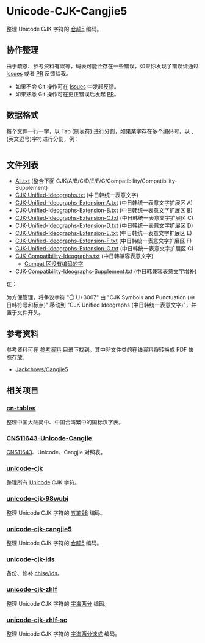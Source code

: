 # Unicode-CJK-Cangjie5

整理 Unicode CJK 字符的 [仓颉5] 编码。

## 协作整理

由于疏忽、参考资料有误等，码表可能会存在一些错误，如果你发现了错误请通过
[Issues] 或者 [PR] 反馈给我。

+ 如果不会 Git 操作可在 [Issues] 中发起反馈。
+ 如果熟悉 Git 操作可在更正错误后发起 [PR]。

[Issues]: https://github.com/kitty-panics/unicode-cjk-cangjie5/issues
[PR]: https://github.com/kitty-panics/unicode-cjk-cangjie5/pulls

## 数据格式

每个文件一行一字，以 Tab (制表符) 进行分割，如果某字存在多个编码时，以
`,` (英文逗号)字符进行分割，例：

```Text
```

## 文件列表

+ [All.txt] (整合下面 CJK/A/B/C/D/E/F/G/Compatibility/Compatibility-Supplement)
+ [CJK-Unified-Ideographs.txt] (中日韩统一表意文字)
+ [CJK-Unified-Ideographs-Extension-A.txt] (中日韩统一表意文字扩展区 A)
+ [CJK-Unified-Ideographs-Extension-B.txt] (中日韩统一表意文字扩展区 B)
+ [CJK-Unified-Ideographs-Extension-C.txt] (中日韩统一表意文字扩展区 C)
+ [CJK-Unified-Ideographs-Extension-D.txt] (中日韩统一表意文字扩展区 D)
+ [CJK-Unified-Ideographs-Extension-E.txt] (中日韩统一表意文字扩展区 E)
+ [CJK-Unified-Ideographs-Extension-F.txt] (中日韩统一表意文字扩展区 F)
+ [CJK-Unified-Ideographs-Extension-G.txt] (中日韩统一表意文字扩展区 G)
+ [CJK-Compatibility-Ideographs.txt] (中日韩兼容表意文字)
    + [Compat 区没有编码的字]
+ [CJK-Compatibility-Ideographs-Supplement.txt] (中日韩兼容表意文字增补)

**注：**

为方便管理，将争议字符 "〇 U+3007" 由 "CJK Symbols and Punctuation (中日韩符号和标点)"
移动到 "CJK Unified Ideographs (中日韩统一表意文字)"，并置于文件开头。

[All.txt]: All.txt
[CJK-Unified-Ideographs.txt]: CJK-Unified-Ideographs.txt
[CJK-Unified-Ideographs-Extension-A.txt]: CJK-Unified-Ideographs-Extension-A.txt
[CJK-Unified-Ideographs-Extension-B.txt]: CJK-Unified-Ideographs-Extension-B.txt
[CJK-Unified-Ideographs-Extension-C.txt]: CJK-Unified-Ideographs-Extension-C.txt
[CJK-Unified-Ideographs-Extension-D.txt]: CJK-Unified-Ideographs-Extension-D.txt
[CJK-Unified-Ideographs-Extension-E.txt]: CJK-Unified-Ideographs-Extension-E.txt
[CJK-Unified-Ideographs-Extension-F.txt]: CJK-Unified-Ideographs-Extension-F.txt
[CJK-Unified-Ideographs-Extension-G.txt]: CJK-Unified-Ideographs-Extension-G.txt
[CJK-Compatibility-Ideographs.txt]: CJK-Compatibility-Ideographs.txt
[CJK-Compatibility-Ideographs-Supplement.txt]: CJK-Compatibility-Ideographs-Supplement.txt

[Compat 区没有编码的字]: 无码.CJK-Unified-Ideographs.txt

## 参考资料

参考资料可在 [参考资料] 目录下找到。其中非文件类的在线资料将转换成 PDF 快照存放。

+ [Jackchows/Cangjie5]

[参考资料]: 参考资料
[Jackchows/Cangjie5]: https://github.com/Jackchows/Cangjie5

## 相关项目

### [cn-tables]

整理中国大陆简中、中国台湾繁中的国标汉字表。

[cn-tables]: https://github.com/kitty-panics/cn-tables

### [CNS11643-Unicode-Cangjie]

[CNS11643]、Unicode、Cangjie 对照表。

[CNS11643-Unicode-Cangjie]: https://github.com/kitty-panics/CNS11643-Unicode-Cangjie
[CNS11643]: https://data.gov.tw/dataset/5961

### [unicode-cjk]

整理所有 [Unicode] CJK 字符。

[unicode-cjk]: https://github.com/kitty-panics/unicode-cjk
[Unicode]: https://www.unicode.org/Public/UNIDATA/Blocks.txt

### [unicode-cjk-98wubi]

整理 Unicode CJK 字符的 [五笔98] 编码。

[unicode-cjk-98wubi]: https://github.com/kitty-panics/unicode-cjk-98wubi
[五笔98]: http://98wb.ysepan.com

### [unicode-cjk-cangjie5]

整理 Unicode CJK 字符的 [仓颉5] 编码。

[unicode-cjk-cangjie5]: https://github.com/kitty-panics/unicode-cjk-cangjie5
[仓颉5]: https://github.com/Jackchows/Cangjie5

### [unicode-cjk-ids]

备份、修补 [chise/ids]。

[unicode-cjk-ids]: https://github.com/kitty-panics/unicode-cjk-ids
[chise/ids]: http://git.chise.org/git/chise/ids.git

### [unicode-cjk-zhlf]

整理 Unicode CJK 字符的 [字海两分] 编码。

[unicode-cjk-zhlf]: https://github.com/kitty-panics/unicode-cjk-zhlf
[字海两分]: http://cheonhyeong.com/Simplified/download.html

### [unicode-cjk-zhlf-sc]

整理 Unicode CJK 字符的 [字海两分速成] 编码。

[unicode-cjk-zhlf-sc]: https://github.com/kitty-panics/unicode-cjk-zhlf-sc
[字海两分速成]: http://cheonhyeong.com/Simplified/download.html
